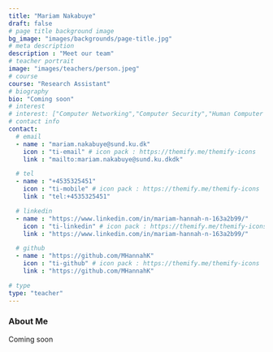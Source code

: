 ```yaml
---
title: "Mariam Nakabuye"
draft: false
# page title background image
bg_image: "images/backgrounds/page-title.jpg"
# meta description
description : "Meet our team"
# teacher portrait
image: "images/teachers/person.jpeg"
# course
course: "Research Assistant"
# biography
bio: "Coming soon"
# interest
# interest: ["Computer Networking","Computer Security","Human Computer Interfacing"]
# contact info
contact:
  # email
  - name : "mariam.nakabuye@sund.ku.dk"
    icon : "ti-email" # icon pack : https://themify.me/themify-icons
    link : "mailto:mariam.nakabuye@sund.ku.dkdk"

  # tel
  - name : "+4535325451"
    icon : "ti-mobile" # icon pack : https://themify.me/themify-icons
    link : "tel:+4535325451"

  # linkedin
  - name : "https://www.linkedin.com/in/mariam-hannah-n-163a2b99/"
    icon : "ti-linkedin" # icon pack : https://themify.me/themify-icons
    link : "https://www.linkedin.com/in/mariam-hannah-n-163a2b99/"

  # github
  - name : "https://github.com/MHannahK"
    icon : "ti-github" # icon pack : https://themify.me/themify-icons
    link : "https://github.com/MHannahK"

# type
type: "teacher"
---
```


### About Me

Coming soon